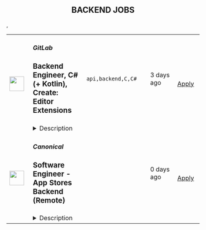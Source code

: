 <div align="center"><h2>BACKEND JOBS</h2></div><table><tr>
                <td width="100" height="100" rowspan="2">
                    <img src="https://remotive.com/job/1888638/logo" width="38px" height="auto">
                </td>
                <td width="300">
                    <h5>GitLab</h5>
                    <h3>Backend Engineer, C# (+ Kotlin), Create: Editor Extensions </h3>
                </td>
                <td width="300">
                    <code>api,backend,C,C#</code>
                </td>
                <td width="200">
                <text>3 days ago</text>
                </td>
                <td width="100" rowspan="2">
                <a href="https://remotive.com/remote-jobs/devops/backend-engineer-c-kotlin-create-editor-extensions-1888638" align="right" target="_blank">Apply</a>
                </td>
            </tr>
            <tr>
                <td colspan="3">
                <details><summary>Description</summary>
                <div class='"content-intro"'>
<p>The GitLab <a class='"c-link"' href="%22https:/about.gitlab.com/solutions/devops-platform/%22" rel="nofollow" target='"_blank"'>DevSecOps platform</a> empowers 100,000+ organizations to deliver software faster and more efficiently. We are one of the <a class='"c-link"' href="%22https:/about.gitlab.com/company/culture/all-remote/guide/%22" rel="nofollow" target='"_blank"'>world’s largest all-remote companies</a> with 2,000+ team members and <a class='"c-link"' href="%22https:/handbook.gitlab.com/handbook/values/%22" rel="nofollow" target='"_blank"'>values</a> that foster a culture where people embrace the belief that everyone can contribute. Learn more about <a class='"c-link"' href="%22https:/vimeo.com/778157354%22" rel="nofollow" target='"_blank"'>Life at GitLab</a>.</p>
</div>
<div class="h4"><strong>An overview of this role</strong></div>
<p>The <a href="%22https:/about.gitlab.com/handbook/engineering/development/dev/create/editor-extensions/%22" rel="nofollow">Create:Editor Extensions team</a> is part of the <a href="%22https:/about.gitlab.com/handbook/engineering/development/dev/create/%22" rel="nofollow">Create Stage</a> in the <a href="%22https:/about.gitlab.com/handbook/engineering/development/dev/%22" rel="nofollow">Dev Sub-department</a>. The Create stage focuses on multiple <a href="%22https:/about.gitlab.com/direction/create/#categories-in-create%22" rel="nofollow">categories</a>: Editor Extensions, Code Suggestions, the Web IDE, Remote Development, and more.</p>
<p>Our team works on <a href="%22https:/about.gitlab.com/direction/create/editor_extensions/%22" rel="nofollow">Editor Extensions</a> that support developers directly in their IDEs, where they spend the majority of their time.</p>
<p>You’ll be working on the <a href="%22https:/docs.gitlab.com/ee/editor_extensions/visual_studio/%22" rel="nofollow">Visual Studio extension</a>. Joining the Editor Extensions team provides the opportunity to work on cutting-edge AI enhancement projects, which are at the forefront of technological advancements. The team's focus on expanding IDE support for the Visual Studio Extension and the Language Server offers an exciting challenge and a chance to contribute to innovative solutions.</p>
<p>Some examples of our projects: </p>
<ul style="">
<li style=""><a href="%22https:/gitlab.com/gitlab-org/editor-extensions/gitlab-visual-studio-extension/-/issues/97%22" rel="nofollow">Integrate GitLab Duo Chat in the Visual Studio extension</a></li>
<li style=""><a href="%22https:/gitlab.com/gitlab-org/editor-extensions/gitlab-visual-studio-extension/-/issues/92%22" rel="nofollow">Implement Code Suggestions telemetry using IDE APIs</a></li>
</ul>
<p><strong>What you’ll do</strong>  </p>
<ul style="">
<li style="">Develop features and improvements to the GitLab product in a secure, well-tested, and performant way.</li>
<li style="">Collaborate with Product Management and other stakeholders within Engineering (Frontend, UX, etc.) to maintain a high bar for quality in a fast-paced, iterative environment.</li>
<li style="">Advocate for improvements to product quality, security, and performance.</li>
<li style="">Solve technical problems of moderate scope and complexity.</li>
<li style="">Craft code that meets our internal standards for style, maintainability, and best practices for a high-scale web environment. Maintain and advocate for these standards through code review.</li>
<li style="">Recognize impediments to our efficiency as a team (“technical debt”), propose and implement solutions.</li>
<li style="">Represent GitLab and its values in public communication around specific projects and community contributions.</li>
<li style="">Ship small features and improvements with minimal guidance and support from other team members. Collaborate with the team on larger projects.</li>
<li style="">Participate in Tier 2 or Tier 3 weekday and weekend and occasional night on-call rotations to assist troubleshooting product operations, security operations, and urgent engineering issues</li>
</ul>
<p><strong>What you’ll bring </strong></p>
<ul style="">
<li style="">Mandatory: C# professional experience (2+ years preferred)</li>
<li style="">Mandatory: Kotlin experience (or strong java) </li>
<li style="">SQL and database skills (PostgreSQL experience a plus)</li>
<li style="">Proven experience building web applications and APIs</li>
<li style="">Proficiency in the English language, both written and verbal, sufficient for achieving consensus and success in a remote and largely asynchronous work environment</li>
<li style="">Demonstrated capacity to clearly and concisely communicate about complex technical, architectural, and/or organizational problems and propose thorough iterative solutions</li>
<li style="">Experience with performance and optimization problems and a demonstrated ability to both diagnose and prevent these problems</li>
<li style="">Experience owning a project from concept to production, including proposal, discussion, and execution.</li>
<li style="">Self-motivated and self-managing, with strong organizational skills.</li>
<li style="">Comfort working in a highly agile, intensely iterative software development process</li>
<li style="">Positive and solution-oriented mindset</li>
<li style="">An inclination towards communication, inclusion, and visibility</li>
<li style="">You are familiar with working in an open source environment</li>
<li style="">You are comfortable working in a cross-functional organization</li>
<li style="">You are able to thrive in a fully remote organization</li>
<li style="">You are able to use GitLab</li>
<li style="">You share our values, and work in accordance with those values</li>
</ul>
<p><strong>About the team</strong></p>
<p>We are currently focused on bringing <a href="%22https:/docs.gitlab.com/ee/user/project/repository/code_suggestions/%22" rel="nofollow">Code Suggestions</a> to more IDEs, by building dedicated extensions for VS Code, JetBrains, Visual Studio, Neovim, and GitLab’s Web IDE. We work on <a href="%22https:/gitlab.com/gitlab-org/editor-extensions/%22" rel="nofollow">multiple projects</a> written in Typescript, Kotlin, C#, and Lua.</p>
<p>Thanks to our <a href="%22https:/about.gitlab.com/handbook/values/#transparency%22" rel="nofollow">Transparency</a> value, you can see how we work in our <a href="%22https:/about.gitlab.com/handbook/engineering/development/dev/create/editor-extensions/%22" rel="nofollow">Team</a> page. You can even see our roadmaps (<a href="%22https:/about.gitlab.com/direction/create/editor_extensions/#1-year-plan%22" rel="nofollow">Editor Extensions</a>, <a href="%22https:/about.gitlab.com/direction/create/code_creation/code_suggestions/#roadmap%22" rel="nofollow">Code Suggestions</a>) and <a href="%22https:/www.youtube.com/playlist?list=PL05JrBw4t0KoC0pFfuNOAQjKxe4_ypFKc%22" rel="nofollow">listen</a> to some of our meetings. </p>
<div class="h4"><strong>How GitLab will support you</strong></div>
<ul style="">
<li style=""><a href="%22https:/about.gitlab.com/handbook/total-rewards/benefits/general-and-entity-benefits/%22" rel="nofollow">Benefits to support your health, finances, and well-being</a></li>
<li style=""><a href="%22https:/about.gitlab.com/company/culture/all-remote/guide/%22" rel="nofollow">All remote</a>, <a href="%22https:/about.gitlab.com/company/culture/all-remote/asynchronous/%22" rel="nofollow">asynchronous</a> work environment</li>
<li style=""><a href="%22https:/about.gitlab.com/handbook/paid-time-off/%22" rel="nofollow">Flexible Paid Time Off</a></li>
<li style=""><a href="%22https:/about.gitlab.com/company/culture/inclusion/erg-guide/#:~:text=Definition of the TMRG %2D Team Member Resource Groups,-TMRGs are voluntary&amp;text=The purpose for this type,developing the sense of belonging.%22" rel="nofollow">Team Member Resource Groups</a></li>
<li style=""><a href="%22https:/about.gitlab.com/handbook/stock-options/%22" rel="nofollow">Equity Compensation &amp; Employee Stock Purchase Plan</a></li>
<li style=""><a href="%22https:/about.gitlab.com/handbook/total-rewards/benefits/general-and-entity-benefits/#growth-and-development-benefit%22" rel="nofollow">Growth and development budget </a></li>
<li style=""><a href="%22https:/about.gitlab.com/handbook/total-rewards/benefits/general-and-entity-benefits/#parental-leave%22" rel="nofollow">Parental leave</a> </li>
<li style=""><a href="%22https:/about.gitlab.com/handbook/finance/procurement/office-equipment-supplies/%22" rel="nofollow">Home office</a> support</li>
</ul>
<p>Please note that we welcome interest from candidates with varying levels of experience; many successful candidates do not meet every single requirement. Additionally, studies have shown that people from <a href="%22https:/about.gitlab.com/company/culture/inclusion/#examples-of-select-underrepresented-groups%22" rel="nofollow">underrepresented groups</a> are less likely to apply to a job unless they meet every single qualification. If you're excited about this role, please apply and allow our recruiters to assess your application.</p>
<div class='"content-pay-transparency"'>
<div class='"pay-input"'>
<div class='"description"'><em>The base salary range for this role’s listed level is currently for residents of listed locations only. Grade level and salary ranges are determined through interviews and a review of education, experience, knowledge, skills, abilities of the applicant, equity with other team members, and alignment with market data. See more information on our <a class='"waffle-rich-text-link"' href="%22https:/about.gitlab.com/handbook/total-rewards/benefits/general-and-entity-benefits/%22" rel="nofollow">benefits</a> and <a class='"waffle-rich-text-link"' href="%22https:/about.gitlab.com/handbook/stock-options/%22" rel="nofollow">equity</a>. Sales roles are also eligible for incentive pay targeted at up to 100% of the offered base salary.</em></div>
<div class='"title"'>Colorado/Washington pay range</div>
<div class='"pay-range"'>$92,400<span class='"divider"'>—</span>$178,200 USD</div>
</div>
<div class='"pay-input"'>
<div class='"title"'>California/New York/New Jersey pay range</div>
<div class='"pay-range"'>$92,400<span class='"divider"'>—</span>$198,000 USD</div>
</div>
</div>
<div class='"content-conclusion"'><hr>
<p><strong>Country Hiring Guidelines: </strong>GitLab hires new team members in countries around the world. All of our roles are remote, however some roles may carry specific location-based eligibility requirements. Our Talent Acquisition team can help answer any questions about location after starting the recruiting process.  </p>
<p><strong>Privacy Policy: </strong>Please review our <a href="%22https:/about.gitlab.com/handbook/hiring/candidate/faq/recruitment-privacy-policy/%22" rel="nofollow" target='"_blank"'>Recruitment Privacy Policy.</a> Your privacy is important to us.</p>
<p>GitLab is proud to be an equal opportunity workplace and is an affirmative action employer. GitLab’s policies and practices relating to recruitment, employment, career development and advancement, promotion, and retirement are based solely on merit, regardless of race, color, religion, ancestry, sex (including pregnancy, lactation, sexual orientation, gender identity, or gender expression), national origin, age, citizenship, marital status, mental or physical disability, genetic information (including family medical history), discharge status from the military, protected veteran status (which includes disabled veterans, recently separated veterans, active duty wartime or campaign badge veterans, and Armed Forces service medal veterans), or any other basis protected by law. GitLab will not tolerate discrimination or harassment based on any of these characteristics. See also <a href="%22https:/about.gitlab.com/handbook/people-policies/inc-usa/#equal-employment-opportunity-policy%22" rel="nofollow" target='"_blank"'>GitLab’s EEO Policy</a> and <a href="%22https:/about.gitlab.com/handbook/labor-and-employment-notices/#eeoc-us-equal-employment-opportunity-commission-notices%22" rel="nofollow" target='"_blank"'>EEO is the Law</a>. If you have a disability or special need that requires <a href="%22https:/about.gitlab.com/handbook/people-policies/inc-usa/#reasonable-accommodation%22" rel="nofollow" target='"_blank"'>accommodation</a>, please let us know during the <a href="%22https:/about.gitlab.com/handbook/hiring/interviewing/#adjustments-to-our-interview-process%22" rel="nofollow" target='"_blank"'>recruiting process</a>.</p>
</div>
<img src="https://remotive.com/job/track/1888638/blank.gif?source=public_api" alt=""/>
                </details>
                </td>
            </tr>,<tr>
                <td width="100" height="100" rowspan="2">
                    <img src="https://pbs.twimg.com/profile_images/1673959375340290050/x7pNtXQ7_400x400.jpg" width="38px" height="auto">
                </td>
                <td width="300">
                    <h5>Canonical</h5>
                    <h3>Software Engineer - App Stores Backend (Remote)</h3>
                </td>
                <td width="300">
                    <code></code>
                </td>
                <td width="200">
                <text>0 days ago</text>
                </td>
                <td width="100" rowspan="2">
                <a href="https://canonical.com/careers/3159992" align="right" target="_blank">Apply</a>
                </td>
            </tr>
            <tr>
                <td colspan="3">
                <details><summary>Description</summary>
                
      <h2><strong>Summary</strong></h2>
<p>This is an exciting opportunity for an experienced software engineer passionate about open source software, Linux, and Web Services at scale. Come build a rewarding, meaningful career working with the best and brightest people in technology at Canonical, a growing international software company.</p>
<p>Canonical's Store team develops and operates the backend services that power the <a href="https://snapcraft.io/store">Snap Store</a> and <a href="https://charmhub.io">Charmhub.io</a> marketplaces. Our services are built primarily in Python, within a bit of Golang. If you have a passion for clean APIs, have a bias towards shipping and believe that tests are the key to higher velocity and reliability, you'll fit right in.</p>
<p>We have some exciting challenges ahead including continuing to scale our production architecture, expand the store backend to handle additional package types, and enhance our on-prem offering for IoT and Enterprise solutions.</p>
<h2><strong>What you’ll do</strong></h2>
<ul>
<li>Collaborate remotely with a globally distributed team.</li>
<li>Write clean web service APIs to support both CLI and web frontend clients, using Python (and optionally Golang).</li>
<li>Design and implement new features and enhancements from spec to production and ongoing operations at scale.</li>
<li>Review code and technical designs produced by other engineers.</li>
<li>Discuss ideas and collaborate on finding good solutions.</li>
<li>Work remotely with global travel 2 to 4 weeks for internal and external events.</li>
</ul>
<h2><strong>Who you are</strong></h2>
<ul>
<li>You love technology and working with a diverse set of talented people.</li>
<li>You are curious, flexible, articulate, and accountable.</li>
<li>You value soft skills and are passionate, enterprising, thoughtful, and self-motivated.</li>
<li>You have a broad technology base but favor backend code and infrastructure.</li>
<li>You have proficiency developing public-facing APIs and web applications, preferably using Python and/or Golang.</li>
<li>You know your way around relational and non-relational databases and can effectively design data models that perform well, and tune queries to access them.</li>
<li>You are comfortable with Ubuntu as a development and deployment platform.</li>
<li>You have a Bachelor’s or equivalent in Computer Science, STEM or similar degree.</li>
</ul>
<h2><strong>About Canonical</strong></h2>
<p>Canonical is a growing, international software company that works with the open-source community to deliver Ubuntu -- the world’s #1 cloud operating system. Our mission is to realise the potential of free software in the lives of individuals and organisations. Our services are helping businesses worldwide to reduce costs, improve efficiency and enhance security with Ubuntu.&nbsp; Canonical is a unique tech company - global, remote-first, open source, with 700 professionals across 50 countries - we want to be the world’s best, not biggest, global software company. With almost every team remote by default, Canonical sets the pace on the 21st-century digital workplace.</p>
<h3><strong>What Canonical offers:</strong></h3>
<ul>
<li>Work from home</li>
<li>Learning and development allowances</li>
<li>Competitive Salary</li>
<li>Annual compensation review</li>
<li>Recognition rewards</li>
<li>Generous annual leave</li>
<li>Paid maternity, paternity and sick leave</li>
<li>Priority Pass for travel</li>
<li>Exposure to international business and technology</li>
</ul>
<p><em>We are proud to foster a workplace free from discrimination. Diversity of experience, perspectives, and background create a better work environment and better products. Whatever your identity, we will give your application fair consideration.</em></p>
<p>#LI-remote</p>
<p>#stack</p>
    
                </details>
                </td>
            </tr>,<tr>
                <td width="100" height="100" rowspan="2">
                    <img src="https://pbs.twimg.com/profile_images/1663581815960145923/EiMoGuaS_400x400.jpg" width="38px" height="auto">
                </td>
                <td width="300">
                    <h5>Umbrel</h5>
                    <h3>Software Engineer (Backend JS)</h3>
                </td>
                <td width="300">
                    <code></code>
                </td>
                <td width="200">
                <text>0 days ago</text>
                </td>
                <td width="100" rowspan="2">
                <a href="https://umbrel.crew.work/jobs/62596118dfd5aa851d95852d" align="right" target="_blank">Apply</a>
                </td>
            </tr>
            <tr>
                <td colspan="3">
                <details><summary>Description</summary>
                <p>Engineers on our team today:</p><ul><li>Work primarily in JavaScript, and dabble in Shell/Python as necessary</li><li>Build APIs in Node.js</li><li>Are extremely supportive, especially when teammates are faced with new challenges</li><li>Leave no opportunity to&nbsp;<a href="https://twitter.com/search?q=karen%20getumbrel&amp;src=typed_query" rel="noopener noreferrer" target="_blank">sneak jokes</a>&nbsp;into the source code</li><li>Are left to autonomously figure out solutions to their challenges</li><li>Think hard about every problem and its solution from user’s perspective</li><li>Value clear and frequent communication (we do a lot of reading and writing)</li><li>Enjoy being a generalist and are not tied down to a specific framework or surface area of our codebase</li><li>Are naturally curious and willing to learn something they don’t have experience in</li><li>Feel a great sense of accountability to each other</li><li>Have good judgement of when to ship: perfect is the enemy of good</li><li>Have a fundamental understanding of Linux/Docker/networking</li></ul>
                </details>
                </td>
            </tr></table>